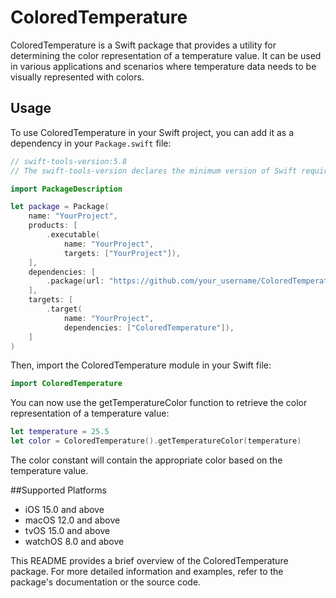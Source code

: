 # ColoredTemperature

ColoredTemperature is a Swift package that provides a utility for determining the color representation of a temperature value. It can be used in various applications and scenarios where temperature data needs to be visually represented with colors.

## Usage

To use ColoredTemperature in your Swift project, you can add it as a dependency in your `Package.swift` file:

```swift
// swift-tools-version:5.8
// The swift-tools-version declares the minimum version of Swift required to build this package.

import PackageDescription

let package = Package(
    name: "YourProject",
    products: [
        .executable(
            name: "YourProject",
            targets: ["YourProject"]),
    ],
    dependencies: [
        .package(url: "https://github.com/your_username/ColoredTemperature", from: "1.0.0"),
    ],
    targets: [
        .target(
            name: "YourProject",
            dependencies: ["ColoredTemperature"]),
    ]
)
```

Then, import the ColoredTemperature module in your Swift file:

```swift
import ColoredTemperature
```

You can now use the getTemperatureColor function to retrieve the color representation of a temperature value:

```swift
let temperature = 25.5
let color = ColoredTemperature().getTemperatureColor(temperature)
```

The color constant will contain the appropriate color based on the temperature value.

##Supported Platforms

- iOS 15.0 and above
- macOS 12.0 and above
- tvOS 15.0 and above
- watchOS 8.0 and above

This README provides a brief overview of the ColoredTemperature package. For more detailed information and examples, refer to the package's documentation or the source code.
